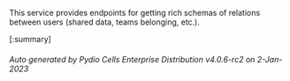 






This service provides endpoints for getting rich schemas of relations between users (shared data, teams belonging, etc.).

[:summary]

###### Auto generated by Pydio Cells Enterprise Distribution v4.0.6-rc2 on 2-Jan-2023
